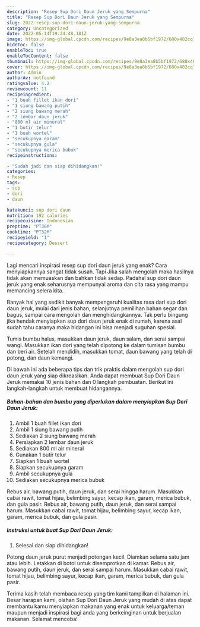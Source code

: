 ```yaml
---
description: "Resep Sup Dori Daun Jeruk yang Sempurna"
title: "Resep Sup Dori Daun Jeruk yang Sempurna"
slug: 2022-resep-sup-dori-daun-jeruk-yang-sempurna
category: Uncategorized
date: 2022-05-14T19:24:48.181Z
image: https://img-global.cpcdn.com/recipes/9e8a3ea8b5bf1972/680x482cq70/sup-dori-daun-jeruk-foto-resep-utama.jpg
hideToc: false
enableToc: true
enableTocContent: false
thumbnail: https://img-global.cpcdn.com/recipes/9e8a3ea8b5bf1972/680x482cq70/sup-dori-daun-jeruk-foto-resep-utama.jpg
cover: https://img-global.cpcdn.com/recipes/9e8a3ea8b5bf1972/680x482cq70/sup-dori-daun-jeruk-foto-resep-utama.jpg
author: Admin
authorAv: notfound
ratingvalue: 4.2
reviewcount: 11
recipeingredient:
- "1 buah fillet ikan dori"
- "1 siung bawang putih"
- "2 siung bawang merah"
- "2 lembar daun jeruk"
- "800 ml air mineral"
- "1 butir telur"
- "1 buah wortel"
- "secukupnya garam"
- "secukupnya gula"
- "secukupnya merica bubuk"
recipeinstructions:

- "Sudah jadi dan siap dihidangkan!"
categories:
- Resep
tags:
- sup
- dori
- daun

katakunci: sup dori daun 
nutrition: 192 calories
recipecuisine: Indonesian
preptime: "PT36M"
cooktime: "PT32M"
recipeyield: "1"
recipecategory: Dessert

---
```



Lagi mencari inspirasi resep sup dori daun jeruk yang enak? Cara menyiapkannya sangat tidak susah. Tapi Jika salah mengolah maka hasilnya tidak akan memuaskan dan bahkan tidak sedap. Padahal sup dori daun jeruk yang enak seharusnya mempunyai aroma dan cita rasa yang mampu memancing selera kita.


Banyak hal yang sedikit banyak mempengaruhi kualitas rasa dari sup dori daun jeruk, mulai dari jenis bahan, selanjutnya pemilihan bahan segar dan bagus, sampai cara mengolah dan menghidangkannya. Tak perlu bingung jika hendak menyiapkan sup dori daun jeruk enak di rumah, karena asal sudah tahu caranya maka hidangan ini bisa menjadi suguhan spesial.

Tumis bumbu halus, masukkan daun jeruk, daun salam, dan serai sampai wangi. Masukkan ikan dori yang telah dipotong ke dalam tumisan bumbu dan beri air. Setelah mendidih, masukkan tomat, daun bawang yang telah di potong, dan daun kemangi.


Di bawah ini ada beberapa tips dan trik praktis dalam mengolah sup dori daun jeruk yang siap dikreasikan. Anda dapat membuat Sup Dori Daun Jeruk memakai 10 jenis bahan dan 0 langkah pembuatan. Berikut ini langkah-langkah untuk membuat hidangannya.

<!--inarticleads1-->

##### Bahan-bahan dan bumbu yang diperlukan dalam menyiapkan Sup Dori Daun Jeruk:

1. Ambil 1 buah fillet ikan dori
1. Ambil 1 siung bawang putih
1. Sediakan 2 siung bawang merah
1. Persiapkan 2 lembar daun jeruk
1. Sediakan 800 ml air mineral
1. Gunakan 1 butir telur
1. Siapkan 1 buah wortel
1. Siapkan secukupnya garam
1. Ambil secukupnya gula
1. Sediakan secukupnya merica bubuk


Rebus air, bawang putih, daun jeruk, dan serai hingga harum. Masukkan cabai rawit, tomat hijau, belimbing sayur, kecap ikan, garam, merica bubuk, dan gula pasir. Rebus air, bawang putih, daun jeruk, dan serai sampai harum. Masukkan cabai rawit, tomat hijau, belimbing sayur, kecap ikan, garam, merica bubuk, dan gula pasir. 

<!--inarticleads2-->

##### Instruksi untuk buat Sup Dori Daun Jeruk:


1. Selesai dan siap dihidangkan!

Potong daun jeruk purut menjadi potongan kecil. Diamkan selama satu jam atau lebih. Letakkan di botol untuk disemprotkan di kamar. Rebus air, bawang putih, daun jeruk, dan serai sampai harum. Masukkan cabai rawit, tomat hijau, belimbing sayur, kecap ikan, garam, merica bubuk, dan gula pasir. 

Terima kasih telah membaca resep yang tim kami tampilkan di halaman ini. Besar harapan kami, olahan Sup Dori Daun Jeruk yang mudah di atas dapat membantu kamu menyiapkan makanan yang enak untuk keluarga/teman maupun menjadi inspirasi bagi anda yang berkeinginan untuk berjualan makanan. Selamat mencoba!
